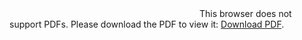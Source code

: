 <object data="https://github.com/OrderingService/Dashboard/blob/gh-pages/docs/03_investigation.pdf" type="application/pdf" width="700px" height="700px">
    <embed src="https://github.com/OrderingService/Dashboard/blob/gh-pages/docs/03_investigation.pdf">
        This browser does not support PDFs. Please download the PDF to view it: <a href="http://yoursite.com/the.pdf">Download PDF</a>.</p>
    </embed>
</object>